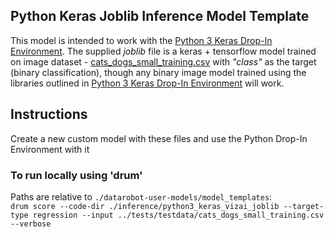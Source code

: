 ## Python Keras Joblib Inference Model Template

This model is intended to work with the [Python 3 Keras Drop-In Environment](../../public_dropin_environments/python3_keras/).
The supplied _joblib_ file is a keras + tensorflow model trained on image dataset - [cats_dogs_small_training.csv](../../tests/testdata/cats_dogs_small_training.csv)
with _"class"_ as the target (binary classification), though any binary image model trained using the libraries
outlined in [Python 3 Keras Drop-In Environment](../../public_dropin_environments/python3_keras/) will work.

## Instructions
Create a new custom model with these files and use the Python Drop-In Environment with it

### To run locally using 'drum'
Paths are relative to `./datarobot-user-models/model_templates`:  
`drum score --code-dir ./inference/python3_keras_vizai_joblib --target-type regression --input ../tests/testdata/cats_dogs_small_training.csv --verbose`
